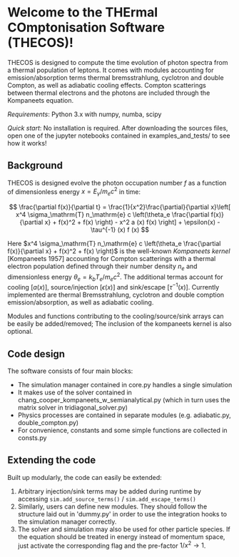 # Welcome to the THErmal COmptonisation Software (THECOS)!

THECOS is designed to compute the time evolution of photon spectra from a thermal population of leptons. It comes with modules accounting for emission/absorption terms thermal bremsstrahlung, cyclotron and double Compton, as well as adiabatic cooling effects. Compton scatterings between thermal electrons and the photons are included through the Kompaneets equation. 

*Requirements*: Python 3.x with numpy, numba, scipy

*Quick start*: No installation is required. After downloading the sources files, open one of the jupyter notebooks contained in examples_and_tests/ to see how it works! 

## Background

THECOS is designed evolve the photon occupation number $f$ as a function of dimensionless energy $x=E_\gamma/m_e c^2$ in time:

$$ \frac{\partial f(x)}{\partial t}  = \frac{1}{x^2}\frac{\partial}{\partial x}\left[   x^4 \sigma_\mathrm{T} n_\mathrm{e} c \left(\theta_e \frac{\partial f(x)}{\partial x} + f(x)^2 + f(x) \right)  -  x^2 a (x)  f(x) \right]
    + \epsilon(x) - \tau^{-1} (x) f (x) $$

Here 
$x^4 \sigma_\mathrm{T} n_\mathrm{e} c \left(\theta_e \frac{\partial f(x)}{\partial x} + f(x)^2 + f(x) \right)$ 
is the well-known *Kompaneets kernel* \[Kompaneets 1957\] accounting for Compton scatterings with a thermal electron population defined through their number density $n_e$ and dimensionless energy $\theta_e = k_b T_e /m_e c^2$.
The additional termas account for cooling $\left[a(x)\right]$, source/injection $\left[\epsilon(x)\right]$ and sink/escape $\left[\tau^{-1}(x)\right]$. Currently implemented are thermal Bremsstrahlung, cyclotron and double comption emission/absorption, as well as adiabatic cooling.

Modules and functions contributing to the cooling/source/sink arrays can be easily be added/removed; The inclusion of the kompaneets kernel is also optional. 

## Code design

The software consists of four main blocks:

* The simulation manager contained in core.py handles a single simulation
* It makes use of the solver contained in chang\_cooper\_kompaneets\_w\_semianalytical.py (which in turn uses the matrix solver in tridiagonal_solver.py)
* Physics processes are contained in separate modules (e.g. adiabatic.py, double_compton.py)
* For convenience, constants and some simple functions are collected in consts.py

## Extending the code
Built up modularly, the code can easily be extended: 
1. Arbitrary injection/sink terms may be added during runtime by accessing `sim.add_source_terms()` / `sim.add_escape_terms()` 
2. Similarly, users can define new modules. They should follow the structure laid out in 'dummy.py' in order to use the integration hooks to the simulation manager correctly.
3. The solver and simulation may also be used for other particle species. If the equation should be treated in energy instead of momentum space, just activate the corresponding flag and the pre-factor $1/x^2 \rightarrow 1$. 

